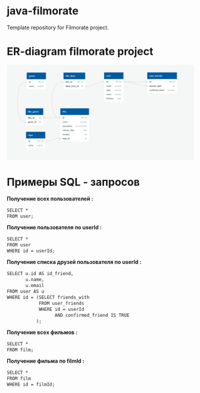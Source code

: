 # java-filmorate
Template repository for Filmorate project.

# ER-diagram filmorate project

![This is an image](https://github.com/PetrVladimirovich/java-filmorate/blob/b5861119769f538cee28d3b09eaa52aca70cb8e8/ER%20diagram%20filmorate.png)

# Примеры SQL - запросов

**Получение всех пользователей :**
```
SELECT *       
FROM user;
```

**Получение пользователя по userId :**
```
SELECT *       
FROM user 
WHERE id = userId;
```
**Получение списка друзей пользователя по userId :**
```
SELECT u.id AS id_friend,
       u.name,
       u.email
FROM user AS u
WHERE id = (SELECT friends_with
            FROM user_friends
            WHERE id = userId
                  AND confirmed_friend IS TRUE 
           );
```
**Получение всех фильмов :**
```
SELECT *       
FROM film;
```
**Получение фильма по filmId :**
```
SELECT *       
FROM film
WHERE id = filmId;
```

